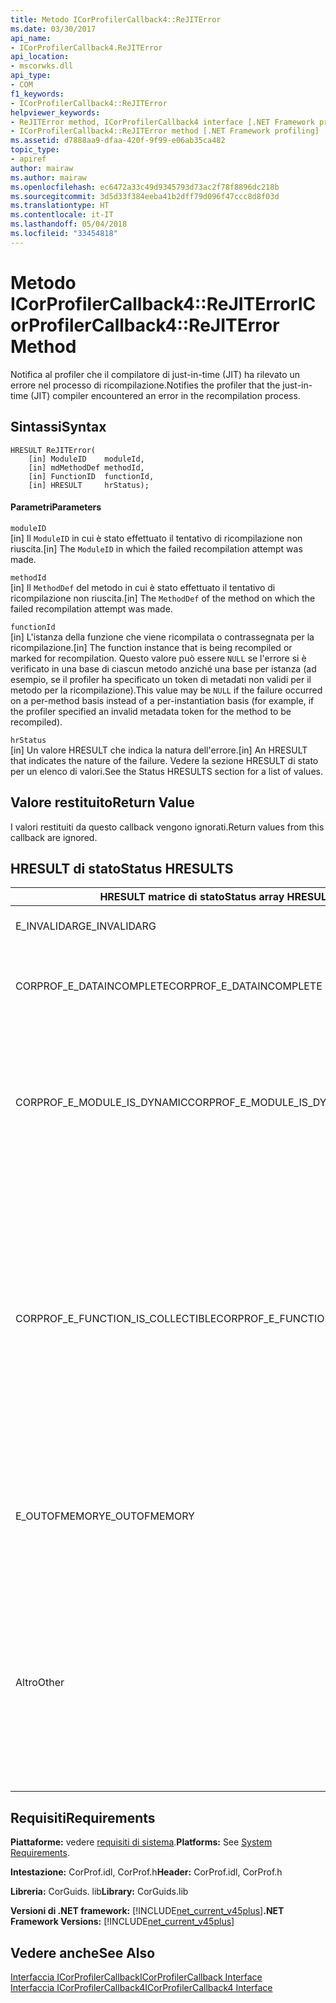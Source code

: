 ```yaml
---
title: Metodo ICorProfilerCallback4::ReJITError
ms.date: 03/30/2017
api_name:
- ICorProfilerCallback4.ReJITError
api_location:
- mscorwks.dll
api_type:
- COM
f1_keywords:
- ICorProfilerCallback4::ReJITError
helpviewer_keywords:
- ReJITError method, ICorProfilerCallback4 interface [.NET Framework profiling]
- ICorProfilerCallback4::ReJITError method [.NET Framework profiling]
ms.assetid: d7888aa9-dfaa-420f-9f99-e06ab35ca482
topic_type:
- apiref
author: mairaw
ms.author: mairaw
ms.openlocfilehash: ec6472a33c49d9345793d73ac2f78f8896dc218b
ms.sourcegitcommit: 3d5d33f384eeba41b2dff79d096f47ccc8d8f03d
ms.translationtype: HT
ms.contentlocale: it-IT
ms.lasthandoff: 05/04/2018
ms.locfileid: "33454818"
---
```

# <a name="icorprofilercallback4rejiterror-method"></a><span data-ttu-id="309e7-102">Metodo ICorProfilerCallback4::ReJITError</span><span class="sxs-lookup"><span data-stu-id="309e7-102">ICorProfilerCallback4::ReJITError Method</span></span>
<span data-ttu-id="309e7-103">Notifica al profiler che il compilatore di just-in-time (JIT) ha rilevato un errore nel processo di ricompilazione.</span><span class="sxs-lookup"><span data-stu-id="309e7-103">Notifies the profiler that the just-in-time (JIT) compiler encountered an error in the recompilation process.</span></span>  
  
## <a name="syntax"></a><span data-ttu-id="309e7-104">Sintassi</span><span class="sxs-lookup"><span data-stu-id="309e7-104">Syntax</span></span>  
  
```  
HRESULT ReJITError(  
    [in] ModuleID    moduleId,  
    [in] mdMethodDef methodId,  
    [in] FunctionID  functionId,  
    [in] HRESULT     hrStatus);  
```  
  
#### <a name="parameters"></a><span data-ttu-id="309e7-105">Parametri</span><span class="sxs-lookup"><span data-stu-id="309e7-105">Parameters</span></span>  
 `moduleID`  
 <span data-ttu-id="309e7-106">[in] Il `ModuleID` in cui è stato effettuato il tentativo di ricompilazione non riuscita.</span><span class="sxs-lookup"><span data-stu-id="309e7-106">[in] The `ModuleID` in which the failed recompilation attempt was made.</span></span>  
  
 `methodId`  
 <span data-ttu-id="309e7-107">[in] Il `MethodDef` del metodo in cui è stato effettuato il tentativo di ricompilazione non riuscita.</span><span class="sxs-lookup"><span data-stu-id="309e7-107">[in] The `MethodDef` of the method on which the failed recompilation attempt was made.</span></span>  
  
 `functionId`  
 <span data-ttu-id="309e7-108">[in] L'istanza della funzione che viene ricompilata o contrassegnata per la ricompilazione.</span><span class="sxs-lookup"><span data-stu-id="309e7-108">[in] The function instance that is being recompiled or marked for recompilation.</span></span> <span data-ttu-id="309e7-109">Questo valore può essere `NULL` se l'errore si è verificato in una base di ciascun metodo anziché una base per istanza (ad esempio, se il profiler ha specificato un token di metadati non validi per il metodo per la ricompilazione).</span><span class="sxs-lookup"><span data-stu-id="309e7-109">This value may be `NULL` if the failure occurred on a per-method basis instead of a per-instantiation basis (for example, if the profiler specified an invalid metadata token for the method to be recompiled).</span></span>  
  
 `hrStatus`  
 <span data-ttu-id="309e7-110">[in] Un valore HRESULT che indica la natura dell'errore.</span><span class="sxs-lookup"><span data-stu-id="309e7-110">[in] An HRESULT that indicates the nature of the failure.</span></span> <span data-ttu-id="309e7-111">Vedere la sezione HRESULT di stato per un elenco di valori.</span><span class="sxs-lookup"><span data-stu-id="309e7-111">See the Status HRESULTS section for a list of values.</span></span>  
  
## <a name="return-value"></a><span data-ttu-id="309e7-112">Valore restituito</span><span class="sxs-lookup"><span data-stu-id="309e7-112">Return Value</span></span>  
 <span data-ttu-id="309e7-113">I valori restituiti da questo callback vengono ignorati.</span><span class="sxs-lookup"><span data-stu-id="309e7-113">Return values from this callback are ignored.</span></span>  
  
## <a name="status-hresults"></a><span data-ttu-id="309e7-114">HRESULT di stato</span><span class="sxs-lookup"><span data-stu-id="309e7-114">Status HRESULTS</span></span>  
  
|<span data-ttu-id="309e7-115">HRESULT matrice di stato</span><span class="sxs-lookup"><span data-stu-id="309e7-115">Status array HRESULT</span></span>|<span data-ttu-id="309e7-116">Descrizione</span><span class="sxs-lookup"><span data-stu-id="309e7-116">Description</span></span>|  
|--------------------------|-----------------|  
|<span data-ttu-id="309e7-117">E_INVALIDARG</span><span class="sxs-lookup"><span data-stu-id="309e7-117">E_INVALIDARG</span></span>|<span data-ttu-id="309e7-118">Il `moduleID` o `methodDef` token è `NULL`.</span><span class="sxs-lookup"><span data-stu-id="309e7-118">The `moduleID` or `methodDef` token is `NULL`.</span></span>|  
|<span data-ttu-id="309e7-119">CORPROF_E_DATAINCOMPLETE</span><span class="sxs-lookup"><span data-stu-id="309e7-119">CORPROF_E_DATAINCOMPLETE</span></span>|<span data-ttu-id="309e7-120">Il modulo non è ancora completamente caricato o è in fase di scaricamento.</span><span class="sxs-lookup"><span data-stu-id="309e7-120">The module is not fully loaded yet, or it is in the process of being unloaded.</span></span>|  
|<span data-ttu-id="309e7-121">CORPROF_E_MODULE_IS_DYNAMIC</span><span class="sxs-lookup"><span data-stu-id="309e7-121">CORPROF_E_MODULE_IS_DYNAMIC</span></span>|<span data-ttu-id="309e7-122">Il modulo specificato è stato generato dinamicamente (ad esempio, da `Reflection.Emit`) e pertanto non è supportato da questo metodo.</span><span class="sxs-lookup"><span data-stu-id="309e7-122">The specified module was dynamically generated (for example, by `Reflection.Emit`), and is thus not supported by this method.</span></span>|  
|<span data-ttu-id="309e7-123">CORPROF_E_FUNCTION_IS_COLLECTIBLE</span><span class="sxs-lookup"><span data-stu-id="309e7-123">CORPROF_E_FUNCTION_IS_COLLECTIBLE</span></span>|<span data-ttu-id="309e7-124">Il metodo viene creata un'istanza in un assembly ritirabile e pertanto non è in grado di essere ricompilata.</span><span class="sxs-lookup"><span data-stu-id="309e7-124">The method is instantiated into a collectible assembly, and is therefore not able to be recompiled.</span></span> <span data-ttu-id="309e7-125">Si noti che i tipi e funzioni definite in un contesto di reflection non (ad esempio, `List<MyCollectibleStruct>`) può essere creata un'istanza in un assembly ritirabile.</span><span class="sxs-lookup"><span data-stu-id="309e7-125">Note that types and functions defined in a non-reflection context (for example, `List<MyCollectibleStruct>`) can be instantiated into a collectible assembly.</span></span>|  
|<span data-ttu-id="309e7-126">E_OUTOFMEMORY</span><span class="sxs-lookup"><span data-stu-id="309e7-126">E_OUTOFMEMORY</span></span>|<span data-ttu-id="309e7-127">CLR ha esaurito la memoria durante il tentativo di contrassegnare il metodo specificato per la ricompilazione JIT.</span><span class="sxs-lookup"><span data-stu-id="309e7-127">The CLR ran out of memory while trying to mark the specified method for JIT recompilation.</span></span>|  
|<span data-ttu-id="309e7-128">Altro</span><span class="sxs-lookup"><span data-stu-id="309e7-128">Other</span></span>|<span data-ttu-id="309e7-129">Il sistema operativo ha restituito un errore esterno al controllo di CLR.</span><span class="sxs-lookup"><span data-stu-id="309e7-129">The operating system returned a failure outside the control of the CLR.</span></span> <span data-ttu-id="309e7-130">Ad esempio, se una chiamata di sistema per modificare la protezione di accesso di una pagina di memoria non riesce, viene visualizzato l'errore del sistema operativo.</span><span class="sxs-lookup"><span data-stu-id="309e7-130">For example, if a system call to change the access protection of a page of memory fails, the operating system error is displayed.</span></span>|  
  
## <a name="requirements"></a><span data-ttu-id="309e7-131">Requisiti</span><span class="sxs-lookup"><span data-stu-id="309e7-131">Requirements</span></span>  
 <span data-ttu-id="309e7-132">**Piattaforme:** vedere [requisiti di sistema](../../../../docs/framework/get-started/system-requirements.md).</span><span class="sxs-lookup"><span data-stu-id="309e7-132">**Platforms:** See [System Requirements](../../../../docs/framework/get-started/system-requirements.md).</span></span>  
  
 <span data-ttu-id="309e7-133">**Intestazione:** CorProf.idl, CorProf.h</span><span class="sxs-lookup"><span data-stu-id="309e7-133">**Header:** CorProf.idl, CorProf.h</span></span>  
  
 <span data-ttu-id="309e7-134">**Libreria:** CorGuids. lib</span><span class="sxs-lookup"><span data-stu-id="309e7-134">**Library:** CorGuids.lib</span></span>  
  
 <span data-ttu-id="309e7-135">**Versioni di .NET framework:** [!INCLUDE[net_current_v45plus](../../../../includes/net-current-v45plus-md.md)]</span><span class="sxs-lookup"><span data-stu-id="309e7-135">**.NET Framework Versions:** [!INCLUDE[net_current_v45plus](../../../../includes/net-current-v45plus-md.md)]</span></span>  
  
## <a name="see-also"></a><span data-ttu-id="309e7-136">Vedere anche</span><span class="sxs-lookup"><span data-stu-id="309e7-136">See Also</span></span>  
 [<span data-ttu-id="309e7-137">Interfaccia ICorProfilerCallback</span><span class="sxs-lookup"><span data-stu-id="309e7-137">ICorProfilerCallback Interface</span></span>](../../../../docs/framework/unmanaged-api/profiling/icorprofilercallback-interface.md)  
 [<span data-ttu-id="309e7-138">Interfaccia ICorProfilerCallback4</span><span class="sxs-lookup"><span data-stu-id="309e7-138">ICorProfilerCallback4 Interface</span></span>](../../../../docs/framework/unmanaged-api/profiling/icorprofilercallback4-interface.md)
